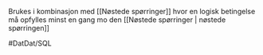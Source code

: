Brukes i kombinasjon med [[Nøstede spørringer]]
hvor en logisk betingelse må opfylles minst en gang
mo den [[Nøstede spørringer | nøstede spørringen]]


#DatDat/SQL 